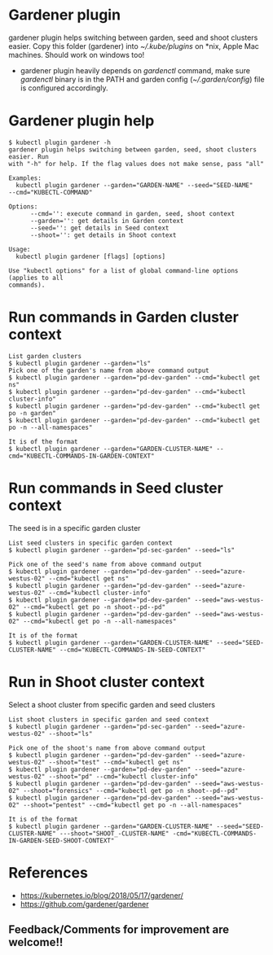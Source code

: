 # Gardener plugin
gardener plugin helps switching between garden, seed and shoot clusters easier.
Copy this folder (gardener) into _~/.kube/plugins_ on *nix, Apple Mac machines. Should work on windows too!

* gardener plugin heavily depends on _gardenctl_ command, make sure _gardenctl_ binary is in the PATH and garden config (_~/.garden/config_) file is configured accordingly.

# Gardener plugin help
```
$ kubectl plugin gardener -h
gardener plugin helps switching between garden, seed, shoot clusters easier. Run
with "-h" for help. If the flag values does not make sense, pass "all"

Examples:
  kubectl plugin gardener --garden="GARDEN-NAME" --seed="SEED-NAME"
--cmd="KUBECTL-COMMAND"

Options:
      --cmd='': execute command in garden, seed, shoot context
      --garden='': get details in Garden context
      --seed='': get details in Seed context
      --shoot='': get details in Shoot context

Usage:
  kubectl plugin gardener [flags] [options]

Use "kubectl options" for a list of global command-line options (applies to all
commands).
```

# Run commands in Garden cluster context
```
List garden clusters
$ kubectl plugin gardener --garden="ls"
Pick one of the garden's name from above command output
$ kubectl plugin gardener --garden="pd-dev-garden" --cmd="kubectl get ns"
$ kubectl plugin gardener --garden="pd-dev-garden" --cmd="kubectl cluster-info"
$ kubectl plugin gardener --garden="pd-dev-garden" --cmd="kubectl get po -n garden"
$ kubectl plugin gardener --garden="pd-dev-garden" --cmd="kubectl get po -n --all-namespaces"

It is of the format
$ kubectl plugin gardener --garden="GARDEN-CLUSTER-NAME" --cmd="KUBECTL-COMMANDS-IN-GARDEN-CONTEXT" 
```

# Run commands in Seed cluster context
The seed is in a specific garden cluster
```
List seed clusters in specific garden context
$ kubectl plugin gardener --garden="pd-sec-garden" --seed="ls"

Pick one of the seed's name from above command output
$ kubectl plugin gardener --garden="pd-dev-garden" --seed="azure-westus-02" --cmd="kubectl get ns"
$ kubectl plugin gardener --garden="pd-dev-garden" --seed="azure-westus-02" --cmd="kubectl cluster-info"
$ kubectl plugin gardener --garden="pd-dev-garden" --seed="aws-westus-02" --cmd="kubectl get po -n shoot--pd--pd"
$ kubectl plugin gardener --garden="pd-dev-garden" --seed="aws-westus-02" --cmd="kubectl get po -n --all-namespaces"

It is of the format
$ kubectl plugin gardener --garden="GARDEN-CLUSTER-NAME" --seed="SEED-CLUSTER-NAME" --cmd="KUBECTL-COMMANDS-IN-SEED-CONTEXT"
```

# Run in Shoot cluster context
Select a shoot cluster from specific garden and seed clusters
```
List shoot clusters in specific garden and seed context
$ kubectl plugin gardener --garden="pd-sec-garden" --seed="azure-westus-02" --shoot="ls"

Pick one of the shoot's name from above command output
$ kubectl plugin gardener --garden="pd-dev-garden" --seed="azure-westus-02" --shoot="test" --cmd="kubectl get ns"
$ kubectl plugin gardener --garden="pd-dev-garden" --seed="azure-westus-02" --shoot="pd" --cmd="kubectl cluster-info"
$ kubectl plugin gardener --garden="pd-dev-garden" --seed="aws-westus-02" --shoot="forensics" --cmd="kubectl get po -n shoot--pd--pd"
$ kubectl plugin gardener --garden="pd-dev-garden" --seed="aws-westus-02" --shoot="pentest" --cmd="kubectl get po -n --all-namespaces"

It is of the format
$ kubectl plugin gardener --garden="GARDEN-CLUSTER-NAME" --seed="SEED-CLUSTER-NAME" ---shoot="SHOOT_-CLUSTER-NAME" -cmd="KUBECTL-COMMANDS-IN-GARDEN-SEED-SHOOT-CONTEXT"
```

# References
- https://kubernetes.io/blog/2018/05/17/gardener/
- https://github.com/gardener/gardener

## Feedback/Comments for improvement are welcome!!
